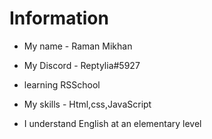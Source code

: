 # Information
* My name - Raman Mikhan

* My Discord - Reptylia#5927

* learning RSSchool

* My skills - Html,css,JavaScript

* I understand English at an elementary level
